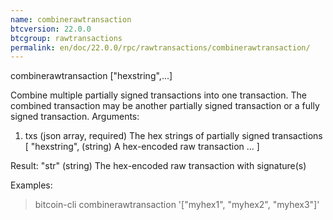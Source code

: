 ```yaml
---
name: combinerawtransaction
btcversion: 22.0.0
btcgroup: rawtransactions
permalink: en/doc/22.0.0/rpc/rawtransactions/combinerawtransaction/
---
```


combinerawtransaction ["hexstring",...]

Combine multiple partially signed transactions into one transaction.
The combined transaction may be another partially signed transaction or a 
fully signed transaction.
Arguments:
1. txs                 (json array, required) The hex strings of partially signed transactions
     [
       "hexstring",    (string) A hex-encoded raw transaction
       ...
     ]

Result:
"str"    (string) The hex-encoded raw transaction with signature(s)

Examples:
> bitcoin-cli combinerawtransaction '["myhex1", "myhex2", "myhex3"]'


